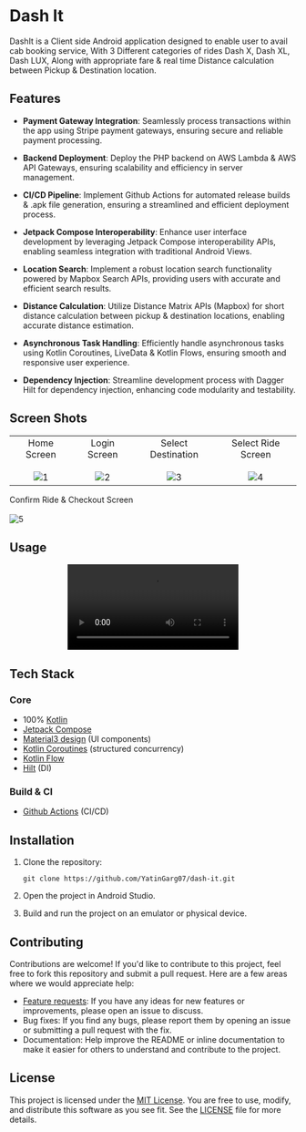 # Dash It

DashIt is a Client side Android application designed to enable user to avail cab booking service, With 3 Different categories of rides Dash X, Dash XL, Dash LUX, Along with appropriate fare &
real time Distance calculation between Pickup & Destination location.

## Features

- **Payment Gateway Integration**: Seamlessly process transactions within the app using Stripe payment gateways, ensuring secure and reliable payment processing.

- **Backend Deployment**: Deploy the PHP backend on AWS Lambda & AWS API Gateways, ensuring scalability and efficiency in server management.

- **CI/CD Pipeline**: Implement Github Actions for automated release builds & .apk file generation, ensuring a streamlined and efficient deployment process.

- **Jetpack Compose Interoperability**: Enhance user interface development by leveraging Jetpack Compose interoperability APIs, enabling seamless integration with traditional Android Views.

- **Location Search**: Implement a robust location search functionality powered by Mapbox Search APIs, providing users with accurate and efficient search results.

- **Distance Calculation**: Utilize Distance Matrix APIs (Mapbox) for short distance calculation between pickup & destination locations, enabling accurate distance estimation.

- **Asynchronous Task Handling**: Efficiently handle asynchronous tasks using Kotlin Coroutines, LiveData & Kotlin Flows, ensuring smooth and responsive user experience.

- **Dependency Injection**: Streamline development process with Dagger Hilt for dependency injection, enhancing code modularity and testability.


## Screen Shots
|          |             |                |          |
| :---:    |    :----:   |          :---: |    :---: |
| Home Screen <br> <br>![1](https://github.com/YatinGarg07/dash-it/assets/73949161/ccd2d6b2-170a-41c7-8e96-2cbe189f7802)| Login Screen <br> <br> ![2](https://github.com/YatinGarg07/dash-it/assets/73949161/9926ee1b-5676-49af-a463-2fa4acdcda9e)| Select Destination <br> <br> ![3](https://github.com/YatinGarg07/dash-it/assets/73949161/f9ae89b2-8107-46fe-8a5a-552e4899bab2)| Select Ride Screen <br> <br>![4](https://github.com/YatinGarg07/dash-it/assets/73949161/371f7af7-2fcc-4cf3-875f-c82b29d83b9d) |
Confirm Ride & Checkout Screen <br> <br> ![5](https://github.com/YatinGarg07/dash-it/assets/73949161/06422466-cce4-48d1-9479-ca96b02d0739)

## Usage
<div align="center">
  <video src="https://github.com/YatinGarg07/dash-it/assets/73949161/e15167df-55f2-453f-8815-1fb0aba8f8c4"/>
</div>

## Tech Stack

### Core

- 100% [Kotlin](https://kotlinlang.org/)
- [Jetpack Compose](https://developer.android.com/jetpack/compose)
- [Material3 design](https://m3.material.io/) (UI components)
- [Kotlin Coroutines](https://kotlinlang.org/docs/coroutines-overview.html) (structured concurrency)
- [Kotlin Flow](https://kotlinlang.org/docs/flow.html)
- [Hilt](https://dagger.dev/hilt/) (DI)

### Build & CI
- [Github Actions](https://github.com/Ivy-Apps/ivy-wallet/actions) (CI/CD)

## Installation

1. Clone the repository:

    ```
    git clone https://github.com/YatinGarg07/dash-it.git
    ```

2. Open the project in Android Studio.

3. Build and run the project on an emulator or physical device.




## Contributing

Contributions are welcome! If you'd like to contribute to this project, feel free to fork this repository and submit a pull request. Here are a few areas where we would appreciate help:

- [Feature requests](https://github.com/yourusername/myapp/issues): If you have any ideas for new features or improvements, please open an issue to discuss.
- Bug fixes: If you find any bugs, please report them by opening an issue or submitting a pull request with the fix.
- Documentation: Help improve the README or inline documentation to make it easier for others to understand and contribute to the project.

## License

This project is licensed under the [MIT License](LICENSE). You are free to use, modify, and distribute this software as you see fit. See the [LICENSE](LICENSE) file for more details.
